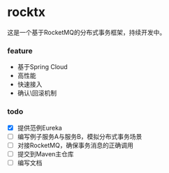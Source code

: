 # rocktx

这是一个基于RocketMQ的分布式事务框架，持续开发中。

### feature

- 基于Spring Cloud
- 高性能
- 快速接入
- 确认\回滚机制

### todo

- [X] 提供范例Eureka
- [ ] 编写例子服务A与服务B，模拟分布式事务场景
- [ ] 对接RocketMQ，确保事务消息的正确调用
- [ ] 提交到Maven主仓库
- [ ] 编写文档